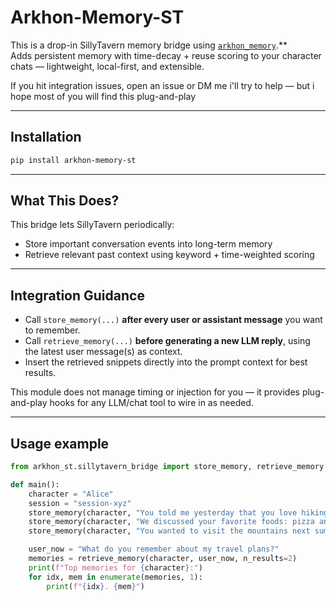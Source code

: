 # Arkhon-Memory-ST

This is a drop-in SillyTavern memory bridge using [`arkhon_memory`](https://github.com/kissg96/arkhon_memory).**  
Adds persistent memory with time-decay + reuse scoring to your character chats — lightweight, local-first, and extensible.

If you hit integration issues, open an issue or DM me i'll try to help — but i hope most of you will find this plug-and-play

---

## Installation

```bash
pip install arkhon-memory-st
```

---

## What This Does?

This bridge lets SillyTavern periodically:

- Store important conversation events into long-term memory
- Retrieve relevant past context using keyword + time-weighted scoring

---

## Integration Guidance

- Call `store_memory(...)` **after every user or assistant message** you want to remember.
- Call `retrieve_memory(...)` **before generating a new LLM reply**, using the latest user message(s) as context.
- Insert the retrieved snippets directly into the prompt context for best results.

This module does not manage timing or injection for you — it provides plug-and-play hooks for any LLM/chat tool to wire in as needed.

---

## Usage example

```python
from arkhon_st.sillytavern_bridge import store_memory, retrieve_memory

def main():
    character = "Alice"
    session = "session-xyz"
    store_memory(character, "You told me yesterday that you love hiking.", role="assistant", session_id=session)
    store_memory(character, "We discussed your favorite foods: pizza and ramen.", role="user", session_id=session)
    store_memory(character, "You wanted to visit the mountains next summer.", role="assistant", session_id=session)

    user_now = "What do you remember about my travel plans?"
    memories = retrieve_memory(character, user_now, n_results=2)
    print(f"Top memories for {character}:")
    for idx, mem in enumerate(memories, 1):
        print(f"{idx}. {mem}")


